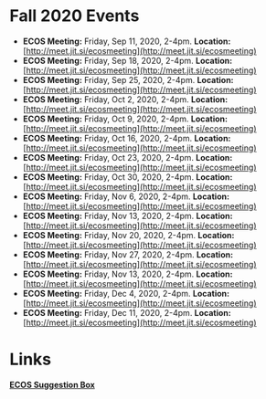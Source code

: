 # Fall 2020 Events
* **ECOS Meeting:** Friday, Sep 11, 2020, 2-4pm. **Location:** [http://meet.jit.si/ecosmeeting](http://meet.jit.si/ecosmeeting)
* **ECOS Meeting:** Friday, Sep 18, 2020, 2-4pm. **Location:** [http://meet.jit.si/ecosmeeting](http://meet.jit.si/ecosmeeting)
* **ECOS Meeting:** Friday, Sep 25, 2020, 2-4pm. **Location:** [http://meet.jit.si/ecosmeeting](http://meet.jit.si/ecosmeeting)
* **ECOS Meeting:** Friday, Oct 2, 2020, 2-4pm. **Location:** [http://meet.jit.si/ecosmeeting](http://meet.jit.si/ecosmeeting)
* **ECOS Meeting:** Friday, Oct 9, 2020, 2-4pm. **Location:** [http://meet.jit.si/ecosmeeting](http://meet.jit.si/ecosmeeting)
* **ECOS Meeting:** Friday, Oct 16, 2020, 2-4pm. **Location:** [http://meet.jit.si/ecosmeeting](http://meet.jit.si/ecosmeeting)
* **ECOS Meeting:** Friday, Oct 23, 2020, 2-4pm. **Location:** [http://meet.jit.si/ecosmeeting](http://meet.jit.si/ecosmeeting)
* **ECOS Meeting:** Friday, Oct 30, 2020, 2-4pm. **Location:** [http://meet.jit.si/ecosmeeting](http://meet.jit.si/ecosmeeting)
* **ECOS Meeting:** Friday, Nov 6, 2020, 2-4pm. **Location:** [http://meet.jit.si/ecosmeeting](http://meet.jit.si/ecosmeeting)
* **ECOS Meeting:** Friday, Nov 13, 2020, 2-4pm. **Location:** [http://meet.jit.si/ecosmeeting](http://meet.jit.si/ecosmeeting)
* **ECOS Meeting:** Friday, Nov 20, 2020, 2-4pm. **Location:** [http://meet.jit.si/ecosmeeting](http://meet.jit.si/ecosmeeting)
* **ECOS Meeting:** Friday, Nov 27, 2020, 2-4pm. **Location:** [http://meet.jit.si/ecosmeeting](http://meet.jit.si/ecosmeeting)
* **ECOS Meeting:** Friday, Nov 13, 2020, 2-4pm. **Location:** [http://meet.jit.si/ecosmeeting](http://meet.jit.si/ecosmeeting)
* **ECOS Meeting:** Friday, Dec 4, 2020, 2-4pm. **Location:** [http://meet.jit.si/ecosmeeting](http://meet.jit.si/ecosmeeting)
* **ECOS Meeting:** Friday, Dec 11, 2020, 2-4pm. **Location:** [http://meet.jit.si/ecosmeeting](http://meet.jit.si/ecosmeeting)

# Links
[**ECOS Suggestion Box**](https://www.cnm.edu/depts/student-activities/student-government/executive-council-of-students-ecos-suggestion-box)
